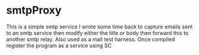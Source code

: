 # smtpProxy
This is a simple smtp service I wrote some time back to capture emails sent to an smtp service then modify either the title or body then forward this to another smtp relay. Also used as a mail test harness.
Once compiled register the program as a service using SC



